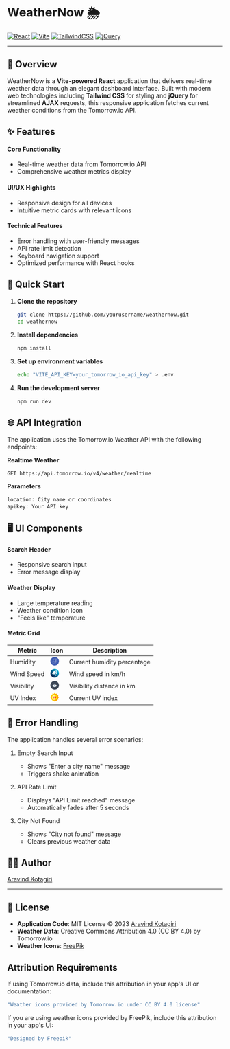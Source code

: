 # WeatherNow 🌦️

[![React](https://img.shields.io/badge/React-19.0.0-blue)](https://reactjs.org/)
[![Vite](https://img.shields.io/badge/Vite-4.0.14-yellow)](https://vitejs.dev/)
[![TailwindCSS](https://img.shields.io/badge/TailwindCSS-4.0.14-blueviolet)](https://tailwindcss.com/)
[![jQuery](https://img.shields.io/badge/jQuery-3.7.1-green)](https://jquery.com/)

---

## 📄 Overview

WeatherNow is a **Vite-powered React** application that delivers real-time weather data through an elegant dashboard interface. Built with modern web technologies including **Tailwind CSS** for styling and **jQuery** for streamlined **AJAX** requests, this responsive application fetches current weather conditions from the Tomorrow.io API.

## ✨ Features

#### Core Functionality

- Real-time weather data from Tomorrow.io API
- Comprehensive weather metrics display

#### UI/UX Highlights

- Responsive design for all devices
- Intuitive metric cards with relevant icons

#### Technical Features

- Error handling with user-friendly messages
- API rate limit detection
- Keyboard navigation support
- Optimized performance with React hooks

## 🚀 Quick Start

1. **Clone the repository**
   ```bash
   git clone https://github.com/yourusername/weathernow.git
   cd weathernow
   ```
2. **Install dependencies**
   ```bash
   npm install
   ```
3. **Set up environment variables**

   ```bash
   echo "VITE_API_KEY=your_tomorrow_io_api_key" > .env
   ```

4. **Run the development server**
   ```bash
   npm run dev
   ```

## 🌐 API Integration

The application uses the Tomorrow.io Weather API with the following endpoints:

**Realtime Weather**

```code
GET https://api.tomorrow.io/v4/weather/realtime
```

**Parameters**

```code
location: City name or coordinates
apikey: Your API key
```

## 🖥️ UI Components

#### Search Header
-   Responsive search input
-   Error message display

#### Weather Display

-   Large temperature reading
-   Weather condition icon
-   "Feels like" temperature

#### Metric Grid

| Metric | Icon | Description |
| ------ | ------ | ------ |
| Humidity | <img src="./public/humidity.png" width="20" height="20"> | Current humidity percentage |
| Wind Speed | <img src="./public/windSpeed.png" width="20" height="20"> | Wind speed in km/h |
| Visibility | <img src="./public/visibility.png" width="20" height="20"> | Visibility distance in km |
| UV Index | <img src="./public/uvIndex.png" width="20" height="20"> | Current UV index |

## 🚨 Error Handling

The application handles several error scenarios:

1. Empty Search Input
   -   Shows "Enter a city name" message
   -   Triggers shake animation

2.  API Rate Limit
    -   Displays "API Limit reached" message
    -   Automatically fades after 5 seconds

3. City Not Found
   -   Shows "City not found" message
   -   Clears previous weather data

## 👨‍💻 Author

[Aravind Kotagiri](https://github.com/arvindkotagiri)

---

## 📜 License

- **Application Code**: MIT License © 2023 [Aravind Kotagiri](https://github.com/arvindkotagiri)
- **Weather Data**: Creative Commons Attribution 4.0 (CC BY 4.0) by Tomorrow.io
- **Weather Icons**: [FreePik](https://www.freepik.com/)

## Attribution Requirements

If using Tomorrow.io data, include this attribution in your app's UI or documentation:

```sh
"Weather icons provided by Tomorrow.io under CC BY 4.0 license"
```

If you are using weather icons provided by FreePik, include this attribution in your app's UI:

```sh
"Designed by Freepik"
```
